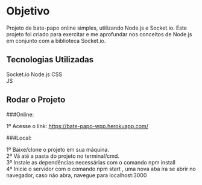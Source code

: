 # Objetivo 

 Projeto de bate-papo online simples, utilizando Node.js e Socket.io. Este projeto foi criado para exercitar e me aprofundar nos conceitos de Node.js em conjunto com a biblioteca Socket.io.

## Tecnologias Utilizadas

Socket.io
Node.js
CSS  
JS  

## Rodar o Projeto

###Online:

1º Acesse o link: https://bate-papo-wpp.herokuapp.com/

###Local:

1º Baixe/clone o projeto em sua máquina.  
2º Vá até a pasta do projeto no terminal/cmd.  
3º Instale as dependências necessárias com o comando npm install  
4º Inicie o servidor com o comando npm start , uma nova aba ira se abrir no navegador, caso não abra, navegue para localhost:3000  

